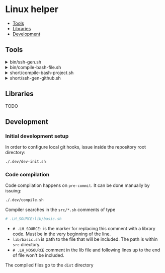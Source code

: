 # Linux helper

* [Tools](#tools)
* [Libraries](#libraries)
* [Development](#development)

## Tools

<details><summary>bin/ssh-gen.sh</summary>
  
  **AD HOC:**
  ~~~sh
  bash <(
    # Can be changed to tag or commit ID
    VERSION="master"
    curl -V &>/dev/null && tool=(curl -sL) || tool=(wget -qO-)
    set -x; "${tool[@]}" "https://raw.githubusercontent.com/spaghetti-coder/linux-helper/${VERSION}/dist/bin/ssh-gen.sh"
  ) USER HOSTNAME [OPTIONS]
  ~~~
  
  
  **MAN:**
  ~~~
  Generate private and public key pair and manage Include entry in ~/.ssh/config
  file. For option replacements environment variables can be used, by prefixing
  env var with 'SG_', turning opt name to uppercase and replacing '-' with '_'
  (--dest-dir ~/serv.com/ => SG_DEST_DIR="${HOME}/serv.com/")
  
  USAGE:
  =====
  ssh-gen.sh USER HOSTNAME [OPTIONS]
  
  PARAMS (=DEFAULT_VALUE):
  ======
  USER      SSH user
  HOSTNAME  The actual SSH host. When values like '%h' (the target hostname)
            used, must provide --host and most likely --dirname
  --        End of options
  --port    (='22') SSH port
  --host    (=HOSTNAME) SSH host match pattern
  --comment   (=$(id -un)@$(hostname -f)) Certificate comment
  --dirname   (=HOSTNAME) Destination directory name
  --filename  (=USER) Destination file name
  --dest-dir  (=~/.ssh/HOSTNAME) Custom destination directory. In case the option
              is provided --dirname option is ignored and Include entry won't be
              created in ~/.ssh/config file. The directory will be autocreated
  --ask       Flag that will provoke a prompt all params
  
  DEMO:
  ====
  # Generate with all defaults to PK file ~/.ssh/serv.com/user
  ssh-gen.sh user serv.com
  
  # Generate to ~/.ssh/_.serv.com/bar instead of ~/.ssh/10.0.0.69/foo
  SG_DIRNAME='_.serv.com' SG_HOST='serv.com *.serv.com' \
    ssh-gen.sh --filename='bar' --comment Zoo -- foo 10.0.0.69
  
  # Generate interactively to ~/my/certs/foo (will be prompted for params)
  ssh-gen.sh --ask --dest-dir ~/my/certs/foo
  ~~~
  
</details>  
<details><summary>bin/compile-bash-file.sh</summary>
  
  **AD HOC:**
  ~~~sh
  bash <(
    # Can be changed to tag or commit ID
    VERSION="master"
    curl -V &>/dev/null && tool=(curl -sL) || tool=(wget -qO-)
    set -x; "${tool[@]}" "https://raw.githubusercontent.com/spaghetti-coder/linux-helper/${VERSION}/dist/bin/compile-bash-file.sh"
  ) SRC_FILE DEST_FILE LIBS_PATH
  ~~~
  
  
  **MAN:**
  ~~~
  Compile bash script. Processing:
  * Replace '# .LH_SOURCE:path/to/lib.sh' comment lines with content of the
    pointed libs, while path to the lib is relative to LIBS_PATH directory
  * Everything after '# .LH_NOSOURCE' comment in the sourced files is
    ignored for sourcing
  * Sourced code is embraced with comment
  * Shebang from the sourced files are removed in the resulting file
  
  USAGE:
  =====
  compile-bash-file.sh SRC_FILE DEST_FILE LIBS_PATH
  
  PARAMS (=DEFAULT_VALUE):
  ======
  SRC_FILE    Source file
  DEST_FILE   Compilation destination file
  LIBS_PATH   Directory with libraries
  --          End of options
  
  DEMO:
  ====
  # Review the demo project
  cat ./src/lib/world.sh; echo '+++++'; \
  cat ./src/lib/hello.sh; echo '+++++'; \
  cat ./src/bin/script.sh
  ```OUTPUT:
  #!/usr/bin/env bash
  print_world() { echo "world"; }
  # .LH_NOSOURCE
  print_world
  +++++
  #!/usr/bin/env bash
  # .LH_SOURCE:lib/world.sh
  print_hello_world() { echo "Hello $(print_world)"; }
  +++++
  #!/usr/bin/env bash
  # .LH_SOURCE:lib/hello.sh
  print_hello_world
  ```
  
  # Compile to stdout
  compile-bash-file.sh ./src/bin/script.sh /dev/stdout ./src
  ```OUTPUT (stderr ignored):
  #!/usr/bin/env bash
  # .LH_SOURCED: {{ lib/hello.sh }}
  # .LH_SOURCED: {{ lib/world.sh }}
  print_world() { echo "world"; }
  # .LH_SOURCED: {{/ lib/world.sh }}
  print_hello_world() { echo "Hello $(print_world)"; }
  # .LH_SOURCED: {{/ lib/hello.sh }}
  print_hello_world
  ```
  ~~~
  
</details>  
<details><summary>short/compile-bash-project.sh</summary>
  
  **AD HOC:**
  ~~~sh
  bash <(
    # Can be changed to tag or commit ID
    VERSION="master"
    curl -V &>/dev/null && tool=(curl -sL) || tool=(wget -qO-)
    set -x; "${tool[@]}" "https://raw.githubusercontent.com/spaghetti-coder/linux-helper/${VERSION}/dist/short/compile-bash-project.sh"
  ) SRC_DIR DEST_DIR [OPTIONS]
  ~~~
  
  
  **MAN:**
  ~~~
  Shortcut for compile-bash-file.sh.
  
  IMPORTANT: DEST_DIR gets deleted in the beginning of processing.
  
  Compile bash project. Processing:
  * Compile each file under SRC_DIR to same path of DEST_DIR
  * Replace '# .LH_SOURCE:path/to/lib.sh' comment lines with content of the
    pointed libs, while path to the lib is relative to SRC_DIR directory
  * Everything after '# .LH_NOSOURCE' comment in the sourced files is
    ignored for sourcing
  * Sourced code is embraced with comment
  * Shebang from the sourced files are removed in the resulting file
  
  USAGE:
  =====
  compile-bash-project.sh SRC_DIR DEST_DIR [OPTIONS]
  
  PARAMS (=DEFAULT_VALUE):
  ======
  SRC_DIR     Source directory
  DEST_DIR    Compilation destination directory
  --          End of options
  --ext       (='.sh') Array of extension patterns of files to be compiled
  --no-ext    (='') Array of exclude extension patterns
  
  DEMO:
  ====
  # Compile all '.sh' and '.bash' files under 'src' directory to 'dest'
  # excluding files with '.hidden.sh' and '.secret.sh' extensions
  compile-bash-project.sh ./src ./dest --ext '.sh' --ext='.bash' \
    --no-ext '.hidden.sh' --no-ext='.secret.sh'
  ~~~
  
</details>  
<details><summary>short/ssh-gen-github.sh</summary>
  
  **AD HOC:**
  ~~~sh
  bash <(
    # Can be changed to tag or commit ID
    VERSION="master"
    curl -V &>/dev/null && tool=(curl -sL) || tool=(wget -qO-)
    set -x; "${tool[@]}" "https://raw.githubusercontent.com/spaghetti-coder/linux-helper/${VERSION}/dist/short/ssh-gen-github.sh"
  ) [ACCOUNT] [OPTIONS]
  ~~~
  
  
  **MAN:**
  ~~~
  Generate private and public key pair and configure ~/.ssh/config file to
  use them. It is a github centric shortcut of ssh-gen.sh tool.
  
  USAGE:
  =====
  ssh-gen-github.sh [ACCOUNT] [OPTIONS]
  
  PARAMS (=DEFAULT_VALUE):
  ======
  ACCOUNT   (='git') Github account, only used to form cert filename
  --        End of options
  --host    (='github.com') SSH host match pattern
  --comment (=$(id -un)@$(hostname -f)) Certificate comment
  
  DEMO:
  ====
  # Generate with all defaults to PK file ~/.ssh/github.com/git
  ssh-gen-github.sh
  
  # Generate to ~/.ssh/github.com/foo
  ssh-gen-github.sh foo --host github.com-foo --comment Zoo
  ~~~
  
</details>  

## Libraries

TODO

## Development

### Initial development setup

In order to configure local git hooks, issue inside the repository root directory:

```sh
./.dev/dev-init.sh
```

### Code compilation

Code compilation happens on `pre-commit`. It can be done manually by issuing:

```sh
./.dev/compile.sh
```

Compiler searches in the `src/*.sh` comments of type

```sh
# .LH_SOURCE:lib/basic.sh
```

* `# .LH_SOURCE:` is the marker for replacing this comment with a library code. Must be in the very beginning of the line.
* `lib/basic.sh` is path to the file that will be included. The path is within `src` directory.
* `# .LH_NOSOURCE` comment in the lib file and following lines up to the end of file won't be included.

The compiled files go to the `dist` directory

